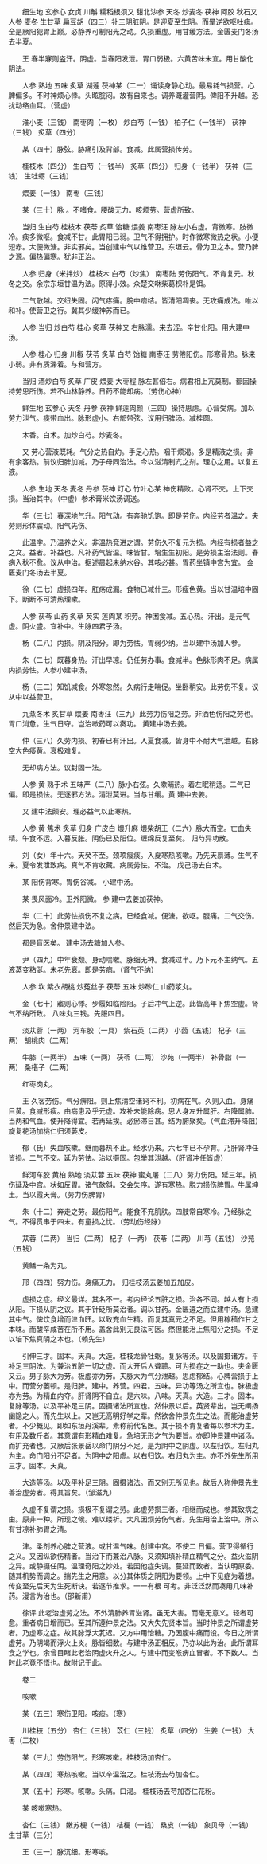 <!-- { "loadSidebar": true } -->
　　细生地 玄参心 女贞 川斛 糯稻根须又 甜北沙参 天冬 炒麦冬 茯神 阿胶 秋石又 人参 麦冬 生甘草 扁豆胡（四三）补三阴脏阴。是迎夏至生阴。而晕逆欲呕吐痰。全是厥阳犯胃上巅。必静养可制阳光之动。久损重虚。用甘缓方法。金匮麦门冬汤去半夏。

　　王 春半寐则盗汗。阴虚。当春阳发泄。胃口弱极。六黄苦味未宜。用甘酸化阴法。

　　人参 熟地 五味 炙草 湖莲 茯神某（二一）诵读身静心动。最易耗气损营。心脾偏多。不时神烦心悸。头眩脘闷。故有自来也。调养溉灌营阴。俾阳不升越。恐扰动络血耳。（营虚）

　　淮小麦（三钱） 南枣肉（一枚） 炒白芍（一钱） 柏子仁（一钱半） 茯神（三钱） 炙草（四分）

　　某（四十）脉弦。胁痛引及背部。食减。此属营损传劳。

　　桂枝木（四分） 生白芍（一钱半） 炙草（四分） 归身（一钱半） 茯神（三钱） 生牡蛎（三钱）

　　煨姜（一钱） 南枣（三钱）

　　某（三十）脉 。不嗜食。腰酸无力。咳烦劳。营虚所致。

　　当归 生白芍 桂枝木 茯苓 炙草 饴糖 煨姜 南枣汪 脉左小右虚。背微寒。肢微冷。痰多微呕。食减不甘。此胃阳已弱。卫气不得拥护。时作微寒微热之状。小便短赤。大便微溏。非实邪矣。当创建中气以维营卫。东垣云。骨为卫之本。营乃脾之源。偏热偏寒。犹非正治。

　　人参 归身（米拌炒） 桂枝木 白芍（炒焦） 南枣陆 劳伤阳气。不肯复元。秋冬之交。余宗东垣甘温为法。原得小效。众楚交咻柴葛枳朴是饵。

　　二气散越。交纽失固。闪气疼痛。脘中痞结。皆清阳凋丧。无攻痛成法。唯以和补。使营卫之行。冀其少缓神苏而已。

　　人参 当归 炒白芍 桂心 炙草 茯神又 右脉濡。来去涩。辛甘化阳。用大建中汤。

　　人参 桂心 归身 川椒 茯苓 炙草 白芍 饴糖 南枣汪 劳倦阳伤。形寒骨热。脉来小弱。非有质滞着。与和营方。

　　当归 酒炒白芍 炙草 广皮 煨姜 大枣程 脉左甚倍右。病君相上亢莫制。都因操持劳思所伤。若不山林静养。日药不能却病。（劳伤心神）

　　鲜生地 玄参心 天冬 丹参 茯神 鲜莲肉颜（三四）操持思虑。心营受病。加以劳力泄气。痰带血出。脉形虚小。右部带弦。议用归脾汤。减桂圆。

　　木香。白术。加炒白芍。炒麦冬。

　　又 劳心营液既耗。气分之热自灼。手足心热。咽干烦渴。多是精液之损。非有余客热。前议归脾加减。乃子母同治法。今以滋清制亢之剂。理心之用。以复五液。

　　人参 生地 天冬 麦冬 丹参 茯神 灯心 竹叶心某 神伤精败。心肾不交。上下交损。当治其中。（中虚）参术膏米饮汤调送。

　　华（三七）春深地气升。阳气动。有奔驰饥饱。即是劳伤。内经劳者温之。夫劳则形体震动。阳气先伤。

　　此温字。乃温养之义。非温热竞进之谓。劳伤久不复元为损。内经有损者益之之文。益者。补益也。凡补药气皆温。味皆甘。培生生初阳。是劳损主治法则。春病入秋不愈。议从中治。据述晨起未纳水谷。其咳必甚。胃药坐镇中宫为宜。 金匮麦门冬汤去半夏。

　　徐（二七）虚损四年。肛疡成漏。食物已减什三。形瘦色黄。当以甘温培中固下。断断不可清热理嗽。

　　人参 茯苓 山药 炙草 芡实 莲肉某 积劳。神困食减。五心热。汗出。是元气虚。阴火盛。宜补中。生脉四君子汤。

　　杨（二八）内损。阴及阳分。即为劳怯。胃弱少纳。当以建中汤加人参。

　　朱（二七）既暮身热。汗出早凉。仍任劳办事。食减半。色脉形肉不足。病属内损劳怯。人参小建中汤。

　　杨（三二）知饥减食。外寒忽然。久病行走喘促。坐卧稍安。此劳伤不复。议从中以益营卫。

　　九蒸冬术 炙甘草 煨姜 南枣汪（三九）此劳力伤阳之劳。非酒色伤阳之劳也。胃口消惫。生气日夺。岂治嗽药可以奏功。 黄建中汤去姜。

　　仲（三八）久劳内损。初春已有汗出。入夏食减。皆身中不耐大气泄越。右脉空大色痿黄。衰极难复。

　　无却病方法。议封固一法。

　　人参 黄 熟于术 五味严（二八）脉小右弦。久嗽晡热。着左眠稍适。二气已偏。即是损怯。无逐邪方法。清泄莫进。当与甘缓。黄 建中去姜。

　　又 建中法颇安。理必益气以止寒热。

　　人参 黄 焦术 炙草 归身 广皮白 煨升麻 煨柴胡王（二六）脉大而空。亡血失精。午食不运。入暮反胀。阴伤已及阳位。缠绵反复至矣。 归芍异功散。

　　刘（女）年十六。天癸不至。颈项瘿痰。入夏寒热咳嗽。乃先天禀薄。生气不来。夏令发泄致病。真气不肯收藏。病属劳怯。不治。 戊己汤去白术。

　　某 阳伤背寒。胃伤谷减。 小建中汤。

　　某 畏风面冷。卫外阳微。 参 建中去姜加茯神。

　　华（二十）此劳怯损伤不复之病。已经食减。便溏。欲呕。腹痛。二气交伤。然后天为急。舍仲景建中法。

　　都是盲医矣。 建中汤去糖加人参。

　　尹（四九）中年衰颓。身动喘嗽。脉细无神。食减过半。乃下元不主纳气。五液蒸变粘涎。未老先衰。即是劳病。（肾气不纳）

　　人参 坎 紫衣胡桃 炒菟丝子 茯苓 五味 炒砂仁 山药浆丸。

　　金（七十）寤则心悸。步履如临险阻。子后冲气上逆。此皆高年下焦空虚。肾气不纳所致。 八味丸三钱。先服四日。

　　淡苁蓉（一两） 河车胶（一具） 紫石英（二两） 小茴（五钱） 杞子（三两） 胡桃肉（二两）

　　牛膝（一两半） 五味（一两） 茯苓（二两） 沙苑（一两半） 补骨脂（一两） 桑椹子（二两）

　　红枣肉丸。

　　王 久客劳伤。气分痹阻。则上焦清空诸窍不利。初病在气。久则入血。身痛目黄。食减形瘦。由病患及乎元虚。攻补未能除病。思人身左升属肝。右降属肺。当两和气血。使升降得宜。若再延挨。必瘀滞日甚。结为腑聚矣。（气血滞升降阻）旋复花汤加桃仁归须蒌皮。

　　郁（氏）失血咳嗽。继而暮热不止。经水仍来。六七年已不孕育。乃肝肾冲任皆损。二气不交。延为劳怯。治以摄固。包举其泄越。（肝肾冲任皆虚）

　　鲜河车胶 黄柏 熟地 淡苁蓉 五味 茯神 蜜丸屠（二八）劳力伤阳。延三年。损伤延及中宫。状如反胃。诸气欹斜。交会失序。遂有寒热。脱力损伤脾胃。牛属坤土。当以霞天膏。（劳力伤脾胃）

　　朱（十二）奔走之劳。最伤阳气。能食不充肌肤。四肢常自寒冷。乃经脉之气。不得贯串于四末。有童损之忧。（劳动伤经脉）

　　苁蓉（二两） 当归（二两） 杞子（一两） 茯苓（二两） 川芎（五钱） 沙苑（五钱）

　　黄鳝一条为丸。

　　邢（四四）努力伤。身痛无力。 归桂枝汤去姜加五加皮。

　　虚损之症。经义最详。其名不一。考内经论五脏之损。治各不同。越人有上损从阳。下损从阴之议。其于针砭所莫治者。调以甘药。金匮遵之而立建中汤。急建其中气。俾饮食增而津血旺。以致充血生精。而复其真元之不足。但用稼穑作甘之本味。而酸辛咸苦在所不用。盖舍此别无良法可医。然但能治上焦阳分之损。不足以培下焦真阴之本也。（赖先生）

　　引伸三才。固本。天真。大造。桂枝龙骨牡蛎。复脉等汤。以及固摄诸方。平补足三阴法。为兼治五脏一切之虚。而大开后人聋聩。可为损症之一助也。夫金匮又云。男子脉大为劳。极虚亦为劳。夫脉大为气分泄越。思虑郁结。心脾营损于上中。而营分萎顿。是归脾。建中。养营。四君。五味。异功等汤之所宜也。脉极虚亦为劳。为精血内夺。肝肾阴不自立。是六味。八味。天真。大造。三才。固本。复脉等汤。以及平补足三阴。固摄诸法所宜也。然仲景以后。英贤辈出。岂无阐扬幽隐之人。而先生以上。又岂无高明好学之辈。然欲舍仲景先生之法。而能治虚劳者。不少概见。即如东垣丹溪辈。素称前代名医。其于损不肯复者每以参术为主。有用及数斤者。其意谓有形精血难复。急培无形之气为要旨。亦即仲景建中诸汤。而扩充者也。又厥后张景岳以命门阴分不足。是为阴中之阴虚。以左归饮。左归丸为主。命门阳分不足者。为阴中之阳虚。以右归饮。右归丸为主。亦不外先生所用三才。固本。天真。

　　大造等汤。以及平补足三阴。固摄诸法。而又别无所见也。故后人称仲景先生善治虚劳者。得其旨矣。（邹滋九）

　　久虚不复谓之损。损极不复谓之劳。此虚劳损三者。相继而成也。参其致病之由。原非一种。所现之候。难以缕析。大凡因烦劳伤气者。先生用治上治中。所以有甘凉补肺胃之清。

　　津。柔剂养心脾之营液。或甘温气味。创建中宫。不使二 日偏。营卫得循行之义。又因纵欲伤精者。当治下而兼治八脉。又须知填补精血精气之分。益火滋阴之异。或静摄任阴。温理奇阳之妙处。若因他症失调。蔓延而致者。当认明原委。随其机势而调之。揣先生之用意。以分其体质之阴阳为要领。上中下见症为着想。传变至先后天为生死断诀。若逐节推求。一一有根 可考。非泛泛然而凑用几味补药。漫言为治也。（邵新甫）

　　徐评 此老治虚劳之法。不外清肺养胃滋肾。虽无大害。而毫无意义。轻者可愈。重者病日增而已。至其所遵仲景之法。又大失先贤本旨。当时仲景之所谓虚劳者。乃虚寒之症。故其脉浮大芤迟。又方中用饴糖。乃因腹中痛而设。今日之所谓虚劳。乃阴竭而浮火上炎。脉皆细数。与建中汤正相反。乃亦以此为治。此所谓耳食之学也。余曾目睹此老治阴虚火升之人。与建中而变喉痹血冒者。不下数人。当时此老竟不悟也。故附记于此。

　　卷二

　　咳嗽

　　某（五三）寒伤卫阳。咳痰。（寒）

　　川桂枝（五分） 杏仁（三钱） 苡仁（三钱） 炙草（四分） 生姜（一钱） 大枣（二枚）

　　某（三九）劳伤阳气。形寒咳嗽。桂枝汤加杏仁。

　　某（四四）寒热咳嗽。当以辛温治之。桂枝汤去芍加杏仁。

　　某（五十）形寒。咳嗽。头痛。口渴。 桂枝汤去芍加杏仁花粉。

　　某 咳嗽寒热。

　　杏仁（三钱） 嫩苏梗（一钱） 桔梗（一钱） 桑皮（一钱） 象贝母（一钱） 生甘草（三分）

　　王（三一）脉沉细。形寒咳。
